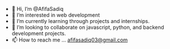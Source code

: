 - 👋 Hi, I’m @AfifaSadiq
- 👀 I’m interested in web development
- 🌱 I’m currently learning through projects and internships.
- 💞️ I’m looking to collaborate on javascript, python, and backend development projects.
- 📫 How to reach me ... afifasadiq03@gmail.com

<!---
AfifaSadiq/AfifaSadiq is a ✨ special ✨ repository because its `README.md` (this file) appears on your GitHub profile.
You can click the Preview link to take a look at your changes.
--->
